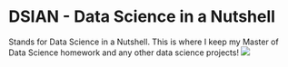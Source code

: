 # DSIAN - Data Science in a Nutshell
Stands for Data Science in a Nutshell. This is where I keep my Master of Data Science homework and any other data science projects!
![](https://img.shields.io/github/last-commit/brayden-yates/DSIAN?style="flat-square"&color="94a4ff")
